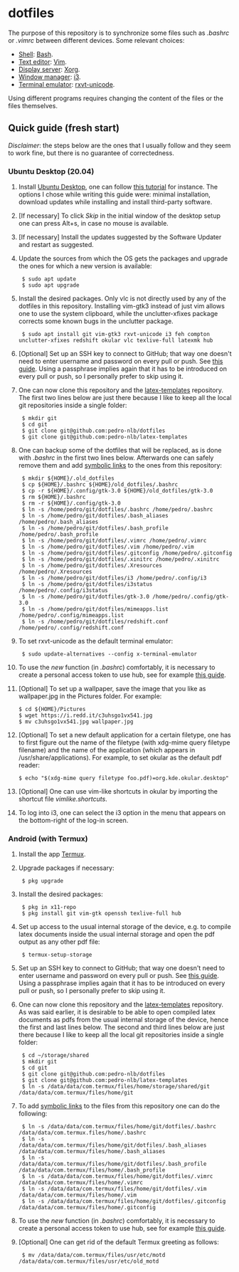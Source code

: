 # dotfiles

The purpose of this repository is to synchronize some files such as *.bashrc* or *.vimrc* between different devices. Some relevant choices:
- [Shell](https://wiki.archlinux.org/index.php/Command-line_shell): [Bash](https://wiki.archlinux.org/index.php/bash).
- [Text editor](https://en.wikipedia.org/wiki/Text_editor): [Vim](https://wiki.archlinux.org/index.php/vim).
- [Display server](https://en.wikipedia.org/wiki/Display_server): [Xorg](https://www.x.org/wiki/).
- [Window manager](https://wiki.archlinux.org/index.php/Window_manager): [i3](https://wiki.archlinux.org/index.php/I3).
- [Terminal emulator](https://en.wikipedia.org/wiki/Terminal_emulator): [rxvt-unicode](https://wiki.archlinux.org/index.php/rxvt-unicode).

Using different programs requires changing the content of the files or the files themselves.

## Quick guide (fresh start)

*Disclaimer*: the steps below are the ones that I usually follow and they seem to work fine, but there is no guarantee of correctedness.

### Ubuntu Desktop (20.04)

1. Install [Ubuntu Desktop](https://ubuntu.com/download/desktop), one can follow [this tutorial](https://ubuntu.com/tutorials/install-ubuntu-desktop#1-overview) for instance. The options I chose while writing this guide were: minimal installation, download updates while installing and install third-party software.

2. [If necessary] To click *Skip* in the initial window of the desktop setup one can press Alt+s, in case no mouse is available.

3. [If necessary] Install the updates suggested by the Software Updater and restart as suggested.

4. Update the sources from which the OS gets the packages and upgrade the ones for which a new version is available: 

        $ sudo apt update
        $ sudo apt upgrade

5. Install the desired packages. Only vlc is not directly used by any of the dotfiles in this repository. Installing vim-gtk3 instead of just vim allows one to use the system clipboard, while the unclutter-xfixes package corrects some known bugs in the unclutter package.

        $ sudo apt install git vim-gtk3 rxvt-unicode i3 feh compton unclutter-xfixes redshift okular vlc texlive-full latexmk hub

6. [Optional] Set up an SSH key to connect to GitHub; that way one doesn't need to enter username and password on every pull or push. See [this guide](https://help.github.com/en/articles/connecting-to-github-with-ssh). Using a passphrase implies again that it has to be introduced on every pull or push, so I personally prefer to skip using it.

7. One can now clone this repository and the [latex-templates](https://github.com/pedro-nlb/latex-templates) repository. The first two lines below are just there because I like to keep all the local git repositories inside a single folder:

        $ mkdir git
        $ cd git
        $ git clone git@github.com:pedro-nlb/dotfiles
        $ git clone git@github.com:pedro-nlb/latex-templates

8. One can backup some of the dotfiles that will be replaced, as is done with *.bashrc* in the first two lines below. Afterwards one can safely remove them and add [symbolic links](https://en.wikipedia.org/wiki/Symbolic_link) to the ones from this repository:

        $ mkdir ${HOME}/.old_dotfiles
        $ cp ${HOME}/.bashrc ${HOME}/old_dotfiles/.bashrc
        $ cp -r ${HOME}/.config/gtk-3.0 ${HOME}/old_dotfiles/gtk-3.0
        $ rm ${HOME}/.bashrc
        $ rm -r ${HOME}/.config/gtk-3.0
        $ ln -s /home/pedro/git/dotfiles/.bashrc /home/pedro/.bashrc
        $ ln -s /home/pedro/git/dotfiles/.bash_aliases /home/pedro/.bash_aliases
        $ ln -s /home/pedro/git/dotfiles/.bash_profile /home/pedro/.bash_profile
        $ ln -s /home/pedro/git/dotfiles/.vimrc /home/pedro/.vimrc
        $ ln -s /home/pedro/git/dotfiles/.vim /home/pedro/.vim
        $ ln -s /home/pedro/git/dotfiles/.gitconfig /home/pedro/.gitconfig
        $ ln -s /home/pedro/git/dotfiles/.xinitrc /home/pedro/.xinitrc
        $ ln -s /home/pedro/git/dotfiles/.Xresources /home/pedro/.Xresources
        $ ln -s /home/pedro/git/dotfiles/i3 /home/pedro/.config/i3
        $ ln -s /home/pedro/git/dotfiles/i3status /home/pedro/.config/i3status
        $ ln -s /home/pedro/git/dotfiles/gtk-3.0 /home/pedro/.config/gtk-3.0
        $ ln -s /home/pedro/git/dotfiles/mimeapps.list /home/pedro/.config/mimeapps.list
        $ ln -s /home/pedro/git/dotfiles/redshift.conf /home/pedro/.config/redshift.conf

9. To set rxvt-unicode as the default terminal emulator:

        $ sudo update-alternatives --config x-terminal-emulator

10. To use the *new* function (in *.bashrc*) comfortably, it is necessary to create a personal access token to use hub, see for example [this guide](https://docs.github.com/en/github/authenticating-to-github/creating-a-personal-access-token).

11. [Optional] To set up a wallpaper, save the image that you like as wallpaper.jpg in the Pictures folder. For example:

        $ cd ${HOME}/Pictures
        $ wget https://i.redd.it/c3uhsgo1vx541.jpg
        $ mv c3uhsgo1vx541.jpg wallpaper.jpg

12. [Optional] To set a new default application for a certain filetype, one has to first figure out the name of the filetype (with xdg-mime query filetype filename) and the name of the application (which appears in /usr/share/applications). For example, to set okular as the default pdf reader:

        $ echo "$(xdg-mime query filetype foo.pdf)=org.kde.okular.desktop"

13. [Optional] One can use vim-like shortcuts in okular by importing the shortcut file *vimlike.shortcuts*.

14. To log into i3, one can select the i3 option in the menu that appears on the bottom-right of the log-in screen.

### Android (with Termux)

1. Install the app [Termux](https://termux.com).

2. Upgrade packages if necessary:

        $ pkg upgrade

3. Install the desired packages:

        $ pkg in x11-repo
        $ pkg install git vim-gtk openssh texlive-full hub

4. Set up access to the usual internal storage of the device, e.g. to compile latex documents inside the usual internal storage and open the pdf output as any other pdf file:

        $ termux-setup-storage

5. Set up an SSH key to connect to GitHub; that way one doesn't need to enter username and password on every pull or push. See [this guide](https://help.github.com/en/articles/connecting-to-github-with-ssh). Using a passphrase implies again that it has to be introduced on every pull or push, so I personally prefer to skip using it.

6. One can now clone this repository and the [latex-templates](https://github.com/pedro-nlb/latex-templates) repository. As was said earlier, it is desirable to be able to open compiled latex documents as pdfs from the usual internal storage of the device, hence the first and last lines below. The second and third lines below are just there because I like to keep all the local git repositories inside a single folder:

        $ cd ~/storage/shared
        $ mkdir git
        $ cd git
        $ git clone git@github.com:pedro-nlb/dotfiles
        $ git clone git@github.com:pedro-nlb/latex-templates
        $ ln -s /data/data/com.termux/files/home/storage/shared/git /data/data/com.termux/files/home/git

7. To add [symbolic links](https://en.wikipedia.org/wiki/Symbolic_link) to the files from this repository one can do the following:

        $ ln -s /data/data/com.termux/files/home/git/dotfiles/.bashrc /data/data/com.termux.files/home/.bashrc
        $ ln -s /data/data/com.termux/files/home/git/dotfiles/.bash_aliases /data/data/com.termux/files/home/.bash_aliases
        $ ln -s /data/data/com.termux/files/home/git/dotfiles/.bash_profile /data/data/com.termux/files/home/.bash_profile
        $ ln -s /data/data/com.termux/files/home/git/dotfiles/.vimrc /data/data/com.termux/files/home/.vimrc
        $ ln -s /data/data/com.termux/files/home/git/dotfiles/.vim /data/data/com.termux/files/home/.vim
        $ ln -s /data/data/com.termux/files/home/git/dotfiles/.gitconfig /data/data/com.termux/files/home/.gitconfig

8. To use the *new* function (in *.bashrc*) comfortably, it is necessary to create a personal access token to use hub, see for example [this guide](https://docs.github.com/en/github/authenticating-to-github/creating-a-personal-access-token).

9. [Optional] One can get rid of the default Termux greeting as follows:

        $ mv /data/data/com.termux/files/usr/etc/motd /data/data/com.termux/files/usr/etc/old_motd
